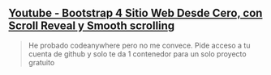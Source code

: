 ## [Youtube - Bootstrap 4 Sitio Web Desde Cero, con Scroll Reveal y Smooth scrolling](https://www.youtube.com/watch?v=X8OysJsdYxA)

> He probado codeanywhere pero no me convece. Pide acceso a tu cuenta de github y solo te da 1 contenedor para un solo proyecto gratuito <br/>

